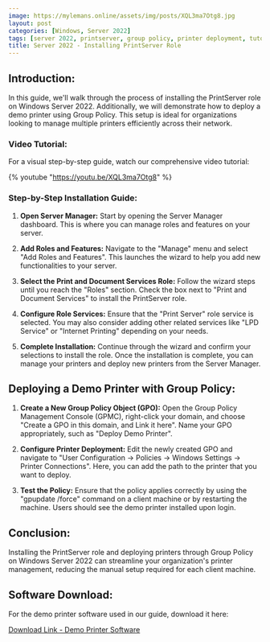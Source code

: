 ```yaml
---
image: https://mylemans.online/assets/img/posts/XQL3ma7Otg8.jpg
layout: post
categories: [Windows, Server 2022]
tags: [server 2022, printserver, group policy, printer deployment, tutorial, youtube]
title: Server 2022 - Installing PrintServer Role
---
```


## Introduction:

In this guide, we'll walk through the process of installing the PrintServer role on Windows Server 2022. Additionally, we will demonstrate how to deploy a demo printer using Group Policy. This setup is ideal for organizations looking to manage multiple printers efficiently across their network.


### Video Tutorial:

For a visual step-by-step guide, watch our comprehensive video tutorial:

{% youtube "https://youtu.be/XQL3ma7Otg8" %}


### Step-by-Step Installation Guide:

1) **Open Server Manager:** Start by opening the Server Manager dashboard. This is where you can manage roles and features on your server.

2) **Add Roles and Features:** Navigate to the "Manage" menu and select "Add Roles and Features". This launches the wizard to help you add new functionalities to your server.

3) **Select the Print and Document Services Role:** Follow the wizard steps until you reach the "Roles" section. Check the box next to "Print and Document Services" to install the PrintServer role.

4) **Configure Role Services:** Ensure that the "Print Server" role service is selected. You may also consider adding other related services like "LPD Service" or "Internet Printing" depending on your needs.

5) **Complete Installation:** Continue through the wizard and confirm your selections to install the role. Once the installation is complete, you can manage your printers and deploy new printers from the Server Manager.


## Deploying a Demo Printer with Group Policy:

1) **Create a New Group Policy Object (GPO):** Open the Group Policy Management Console (GPMC), right-click your domain, and choose "Create a GPO in this domain, and Link it here". Name your GPO appropriately, such as "Deploy Demo Printer".

2) **Configure Printer Deployment:** Edit the newly created GPO and navigate to "User Configuration -> Policies -> Windows Settings -> Printer Connections". Here, you can add the path to the printer that you want to deploy.

3) **Test the Policy:** Ensure that the policy applies correctly by using the "gpupdate /force" command on a client machine or by restarting the machine. Users should see the demo printer installed upon login.


## Conclusion:

Installing the PrintServer role and deploying printers through Group Policy on Windows Server 2022 can streamline your organization's printer management, reducing the manual setup required for each client machine.


## Software Download:

For the demo printer software used in our guide, download it here:

[Download Link - Demo Printer Software](https://www.colorpilot.com/emfprinter_versions.html)
